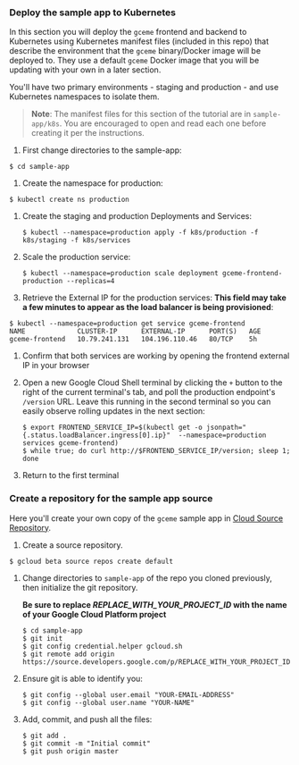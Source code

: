### Deploy the sample app to Kubernetes
In this section you will deploy the `gceme` frontend and backend to Kubernetes using Kubernetes manifest files (included in this repo) that describe the environment that the `gceme` binary/Docker image will be deployed to. They use a default `gceme` Docker image that you will be updating with your own in a later section.

You'll have two primary environments - staging and production - and use Kubernetes namespaces to isolate them.

> **Note**: The manifest files for this section of the tutorial are in `sample-app/k8s`. You are encouraged to open and read each one before creating it per the instructions.

1. First change directories to the sample-app:

  ```shell
  $ cd sample-app
  ```

1. Create the namespace for production:

  ```shell
  $ kubectl create ns production
  ```

1. Create the staging and production Deployments and Services:

    ```shell
    $ kubectl --namespace=production apply -f k8s/production -f k8s/staging -f k8s/services
    ```

1. Scale the production service:

    ```shell
    $ kubectl --namespace=production scale deployment gceme-frontend-production --replicas=4
    ```

1. Retrieve the External IP for the production services: **This field may take a few minutes to appear as the load balancer is being provisioned**:

  ```shell
  $ kubectl --namespace=production get service gceme-frontend
  NAME             CLUSTER-IP      EXTERNAL-IP      PORT(S)   AGE
  gceme-frontend   10.79.241.131   104.196.110.46   80/TCP    5h
  ```

1. Confirm that both services are working by opening the frontend external IP in your browser

1. Open a new Google Cloud Shell terminal by clicking the `+` button to the right of the current terminal's tab, and poll the production endpoint's `/version` URL. Leave this running in the second terminal so you can easily observe rolling updates in the next section:

   ```shell
   $ export FRONTEND_SERVICE_IP=$(kubectl get -o jsonpath="{.status.loadBalancer.ingress[0].ip}"  --namespace=production services gceme-frontend)
   $ while true; do curl http://$FRONTEND_SERVICE_IP/version; sleep 1;  done
   ```

1. Return to the first terminal

### Create a repository for the sample app source
Here you'll create your own copy of the `gceme` sample app in [Cloud Source Repository](https://cloud.google.com/source-repositories/docs/).

1. Create a source repository.
  ```shell
  $ gcloud beta source repos create default
  ```

1. Change directories to `sample-app` of the repo you cloned previously, then initialize the git repository.

   **Be sure to replace _REPLACE_WITH_YOUR_PROJECT_ID_ with the name of your Google Cloud Platform project**

    ```shell
    $ cd sample-app
    $ git init
    $ git config credential.helper gcloud.sh
    $ git remote add origin https://source.developers.google.com/p/REPLACE_WITH_YOUR_PROJECT_ID/r/default
    ```

1. Ensure git is able to identify you:

    ```shell
    $ git config --global user.email "YOUR-EMAIL-ADDRESS"
    $ git config --global user.name "YOUR-NAME"
    ```

1. Add, commit, and push all the files:

    ```shell
    $ git add .
    $ git commit -m "Initial commit"
    $ git push origin master
    ```
